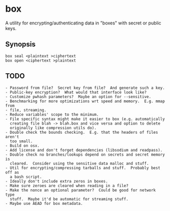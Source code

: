 box
===

A utility for encrypting/authenticating data in "boxes" with secret or public
keys.

Synopsis
--------

    box seal <plaintext >ciphertext
    box open <ciphertext >plaintext

TODO
----

    - Password from file?  Secret key from file?  And generate such a key.
    - Public-key encryption?  What would that interface look like?
    - Customize pwhash parameters?  Maybe an option for --sensitive.
    - Benchmarking for more optimizations wrt speed and memory.  E.g. mmap from
    - file, streaming.
    - Reduce variables' scope to the minimum.
    - File specific syntax might make it easier to box (e.g. automatically
      creating file blah -> blah.box and vice versa and option to delete
      originally like compression utils do).
    - Double check the bounds checking.  E.g. that the headers of files aren't
      too small.
    - Build on osx.
    - Add license and don't forget dependencies (libsodium and readpass).
    - Double check no branches/lookups depend on secrets and secret memory is
      cleared.  Consider using the sensitive data malloc and stuff.
    - Util for encrypting/compressing tarballs and stuff.  Probably best off as
      a bash script.
    - Ideally don't include extra zeros in boxes.
    - Make sure zeroes are cleared when reading in a file?
    - Make the nonce an optional parameter?  Could be good for network type
      stuff.  Maybe it'd be automatic for streaming stuff.
    - Maybe use AEAD for box metadata.

